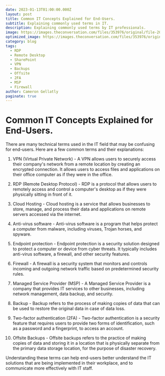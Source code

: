 ```yaml
---
date: 2023-01-13T01:00:00.000Z
layout: post
title: Common IT Concepts Explained for End-Users.
subtitle: Explaining commonly used terms in IT.
description: Explaining commonly used terms by IT professionals.
image: https://images.theconversation.com/files/353976/original/file-20200821-22-1wc5pqv.jpg?ixlib=rb-1.1.0&rect=0%2C215%2C5760%2C3612&q=20&auto=format&w=320&fit=clip&dpr=2&usm=12&cs=strip
optimized_image: https://images.theconversation.com/files/353976/original/file-20200821-22-1wc5pqv.jpg?ixlib=rb-1.1.0&rect=0%2C215%2C5760%2C3612&q=20&auto=format&w=320&fit=clip&dpr=2&usm=12&cs=strip
category: blog
tags:
  - RDP
  - Remote Desktop
  - SharePoint
  - VPN
  - Backups
  - Offsite
  - 2FA
  - MSP
  - Firewall
author: Cameron Gellatly
paginate: true
---
```


# Common IT Concepts Explained for End-Users.

There are many technical terms used in the IT field that may be confusing for end-users. Here are a few common terms and their explanations:

1. VPN (Virtual Private Network) - A VPN allows users to securely access their company's network from a remote location by creating an encrypted connection. It allows users to access files and applications on their office computer as if they were in the office.

2. RDP (Remote Desktop Protocol) - RDP is a protocol that allows users to remotely access and control a computer's desktop as if they were physically sitting in front of it.

3. Cloud Hosting - Cloud hosting is a service that allows businesses to store, manage, and process their data and applications on remote servers accessed via the internet.

4. Anti-virus software - Anti-virus software is a program that helps protect a computer from malware, including viruses, Trojan horses, and spyware.

5. Endpoint protection - Endpoint protection is a security solution designed to protect a computer or device from cyber threats. It typically includes anti-virus software, a firewall, and other security features.

6. Firewall - A firewall is a security system that monitors and controls incoming and outgoing network traffic based on predetermined security rules.

7. Managed Service Provider (MSP) - A Managed Service Provider is a company that provides IT services to other businesses, including network management, data backup, and security.

8. Backup - Backup refers to the process of making copies of data that can be used to restore the original data in case of data loss.

9. Two-factor authentication (2FA) - Two-factor authentication is a security feature that requires users to provide two forms of identification, such as a password and a fingerprint, to access an account.

10. Offsite Backups - Offsite backups refers to the practice of making copies of data and storing it in a location that is physically separate from the primary data storage location, for the purpose of disaster recovery.

Understanding these terms can help end-users better understand the IT solutions that are being implemented in their workplace, and to communicate more effectively with IT staff.